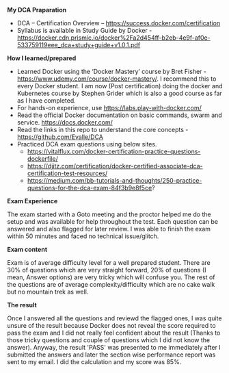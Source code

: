 **My DCA Praparation**

  - DCA – Certification Overview – https://success.docker.com/certification
  - Syllabus is available in Study Guide by Docker - https://docker.cdn.prismic.io/docker%2Fa2d454ff-b2eb-4e9f-af0e-533759119eee_dca+study+guide+v1.0.1.pdf

**How I learned/prepared**
- Learned Docker using the ‘Docker Mastery’ course by Bret Fisher - https://www.udemy.com/course/docker-mastery/. I recommend this to every Docker student. I am now (Post certification) doing the docker and Kubernetes course by Stephen Grider which is also a good course as far as I have completed.
- For hands-on experience, use https://labs.play-with-docker.com/
- Read the official Docker documentation on basic commands, swarm and service. https://docs.docker.com/
- Read the links in this repo to understand the core concepts - https://github.com/Evalle/DCA
- Practiced DCA exam questions using below sites.
  - https://vitalflux.com/docker-certification-practice-questions-dockerfile/
  - https://djitz.com/certification/docker-certified-associate-dca-certification-test-resources/
  - https://medium.com/bb-tutorials-and-thoughts/250-practice-questions-for-the-dca-exam-84f3b9e8f5ce?

**Exam Experience**

The exam started with a Goto meeting and the proctor helped me do the setup and was available for help throughout the test. Each question can be answered and also flagged for later review. I was able to finish the exam within 50 minutes and faced no technical issue/glitch.

**Exam content**

Exam is of average difficulty level for a well prepared student. There are 30% of questions which are very straight forward, 20% of questions (I mean, Answer options) are very tricky which will confuse you. The rest of the questions are of average complexity/difficulty which are no cake walk but no mountain trek as well.

**The result**

Once I answered all the questions and reviewd the flagged ones, I was quite unsure of the result because Docker does not reveal the score required to pass the exam and I did not really feel confident about the result (Thanks to those tricky questions and couple of questions which I did not know the answer). Anyway, the result 'PASS' was presented to me immediately after I submitted the answers and later the section wise performance report was sent to my email.  I did the calculation and my score was 85%.
